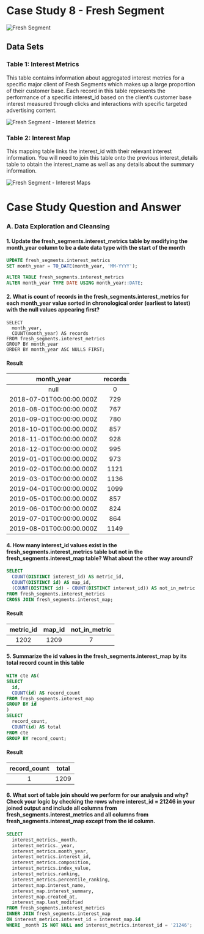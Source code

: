 # Case Study 8 - Fresh Segment
![Fresh Segment](https://8weeksqlchallenge.com/images/case-study-designs/8.png)

##  Data Sets
### Table 1: Interest Metrics
This table contains information about aggregated interest metrics for a specific major client of Fresh Segments which makes up a large proportion of their customer base. Each record in this table represents the performance of a specific interest_id based on the client’s customer base interest measured through clicks and interactions with specific targeted advertising content.

![Fresh Segment - Interest Metrics](https://user-images.githubusercontent.com/93120413/148192016-a5d70290-72d8-4399-ac35-688dedd220da.jpg)

### Table 2: Interest Map
This mapping table links the interest_id with their relevant interest information. You will need to join this table onto the previous interest_details table to obtain the interest_name as well as any details about the summary information.

![Fresh Segment - Interest Maps](https://user-images.githubusercontent.com/93120413/148192021-b13d1d38-1e28-42a6-87b1-78eb71c23a3b.jpg)

# Case Study Question and Answer
### A. Data Exploration and Cleansing
#### 1. Update the fresh_segments.interest_metrics table by modifying the month_year column to be a date data type with the start of the month
  ```sql
  UPDATE fresh_segments.interest_metrics
  SET month_year = TO_DATE(month_year, 'MM-YYYY');

  ALTER TABLE fresh_segments.interest_metrics
  ALTER month_year TYPE DATE USING month_year::DATE;
  ```
  
#### 2. What is count of records in the fresh_segments.interest_metrics for each month_year value sorted in chronological order (earliest to latest) with the null values appearing first?
  ```
  SELECT
    month_year,
    COUNT(month_year) AS records
  FROM fresh_segments.interest_metrics
  GROUP BY month_year
  ORDER BY month_year ASC NULLS FIRST;
  ```
#### Result
  |      month_year        |records|
  |:----------------------:|:-----:|
  |			   null            |0      |
  |2018-07-01T00:00:00.000Z|729    |
  |2018-08-01T00:00:00.000Z|767    |
  |2018-09-01T00:00:00.000Z|780    |
  |2018-10-01T00:00:00.000Z|857    |
  |2018-11-01T00:00:00.000Z|928    |
  |2018-12-01T00:00:00.000Z|995    |
  |2019-01-01T00:00:00.000Z|973    |
  |2019-02-01T00:00:00.000Z|1121   |
  |2019-03-01T00:00:00.000Z|1136   |
  |2019-04-01T00:00:00.000Z|1099   |
  |2019-05-01T00:00:00.000Z|857    |
  |2019-06-01T00:00:00.000Z|824    |
  |2019-07-01T00:00:00.000Z|864    |
  |2019-08-01T00:00:00.000Z|1149   |
  
#### 4. How many interest_id values exist in the fresh_segments.interest_metrics table but not in the fresh_segments.interest_map table? What about the other way around?
  ```sql
  SELECT 
    COUNT(DISTINCT interest_id) AS metric_id,
    COUNT(DISTINCT id) AS map_id,
    (COUNT(DISTINCT id) - COUNT(DISTINCT interest_id)) AS not_in_metric
  FROM fresh_segments.interest_metrics
  CROSS JOIN fresh_segments.interest_map;
  ```
#### Result
  |   metric_id   |   map_id    |   not_in_metric   |
  |:-------------:|:-----------:|:-----------------:|
  |     1202      |   1209      |         7         |

#### 5. Summarize the id values in the fresh_segments.interest_map by its total record count in this table
  ```sql
  WITH cte AS(
  SELECT
    id,
    COUNT(id) AS record_count
  FROM fresh_segments.interest_map
  GROUP BY id
  )
  SELECT
    record_count,
    COUNT(id) AS total
  FROM cte 
  GROUP BY record_count;
  ```  
#### Result
  |   record_count   |    total    |  
  |:----------------:|:-----------:|
  |       1          |    1209     |
  
#### 6. What sort of table join should we perform for our analysis and why? Check your logic by checking the rows where interest_id = 21246 in your joined output and include all columns from fresh_segments.interest_metrics and all columns from fresh_segments.interest_map except from the id column.
  ```sql
  SELECT
    interest_metrics._month,
    interest_metrics._year,
    interest_metrics.month_year,
    interest_metrics.interest_id,
    interest_metrics.composition,
    interest_metrics.index_value,
    interest_metrics.ranking,
    interest_metrics.percentile_ranking,
    interest_map.interest_name,
    interest_map.interest_summary,
    interest_map.created_at,
    interest_map.last_modified
  FROM fresh_segments.interest_metrics
  INNER JOIN fresh_segments.interest_map
  ON interest_metrics.interest_id = interest_map.id
  WHERE _month IS NOT NULL and interest_metrics.interest_id = '21246';
  ```
  
